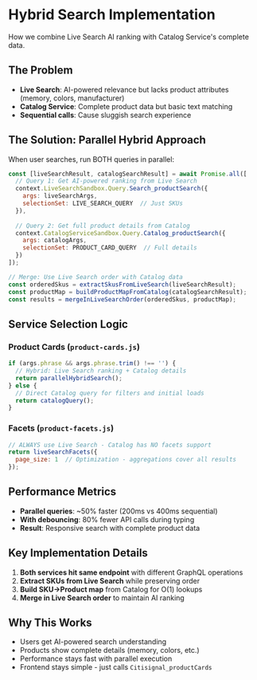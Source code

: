# Hybrid Search Implementation

How we combine Live Search AI ranking with Catalog Service's complete data.

## The Problem

- **Live Search**: AI-powered relevance but lacks product attributes (memory, colors, manufacturer)
- **Catalog Service**: Complete product data but basic text matching
- **Sequential calls**: Cause sluggish search experience

## The Solution: Parallel Hybrid Approach

When user searches, run BOTH queries in parallel:

```javascript
const [liveSearchResult, catalogSearchResult] = await Promise.all([
  // Query 1: Get AI-powered ranking from Live Search
  context.LiveSearchSandbox.Query.Search_productSearch({
    args: liveSearchArgs,
    selectionSet: LIVE_SEARCH_QUERY  // Just SKUs
  }),
  
  // Query 2: Get full product details from Catalog
  context.CatalogServiceSandbox.Query.Catalog_productSearch({
    args: catalogArgs,
    selectionSet: PRODUCT_CARD_QUERY  // Full details
  })
]);

// Merge: Use Live Search order with Catalog data
const orderedSkus = extractSkusFromLiveSearch(liveSearchResult);
const productMap = buildProductMapFromCatalog(catalogSearchResult);
const results = mergeInLiveSearchOrder(orderedSkus, productMap);
```

## Service Selection Logic

### Product Cards (`product-cards.js`)
```javascript
if (args.phrase && args.phrase.trim() !== '') {
  // Hybrid: Live Search ranking + Catalog details
  return parallelHybridSearch();
} else {
  // Direct Catalog query for filters and initial loads
  return catalogQuery();
}
```

### Facets (`product-facets.js`)
```javascript
// ALWAYS use Live Search - Catalog has NO facets support
return liveSearchFacets({
  page_size: 1  // Optimization - aggregations cover all results
});
```

## Performance Metrics

- **Parallel queries**: ~50% faster (200ms vs 400ms sequential)
- **With debouncing**: 80% fewer API calls during typing
- **Result**: Responsive search with complete product data

## Key Implementation Details

1. **Both services hit same endpoint** with different GraphQL operations
2. **Extract SKUs from Live Search** while preserving order
3. **Build SKU→Product map** from Catalog for O(1) lookups
4. **Merge in Live Search order** to maintain AI ranking

## Why This Works

- Users get AI-powered search understanding
- Products show complete details (memory, colors, etc.)
- Performance stays fast with parallel execution
- Frontend stays simple - just calls `Citisignal_productCards`